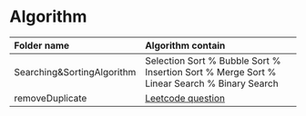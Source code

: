 # Algorithm

| Folder name | Algorithm contain |
| :-- | :--|
|   Searching&SortingAlgorithm  |   Selection Sort % Bubble Sort % Insertion Sort % Merge Sort % Linear Search % Binary Search|
|    removeDuplicate | [Leetcode question](https://leetcode.com/problems/remove-duplicates-from-sorted-array/description/) |
